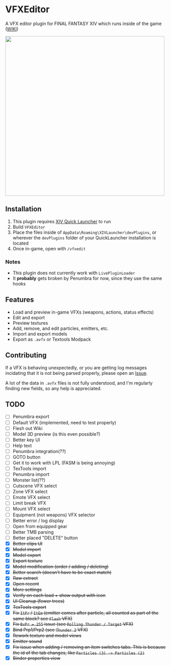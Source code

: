 # VFXEditor
A VFX editor plugin for FINAL FANTASY XIV which runs inside of the game ([WIKI](https://github.com/0ceal0t/Dalamud-VFXEditor/wiki))

<img align="center" src="docs/aspbene_akhrai.png" width="500px">

## Installation
1. This plugin requires [XIV Quick Launcher](https://github.com/goatcorp/FFXIVQuickLauncher) to run
2. Build `VFXEditor`
3. Place the files inside of `AppData\Roaming\XIVLauncher\devPlugins`, or wherever the `devPlugins` folder of your QuickLauncher installation is located
4. Once in-game, open with `/vfxedit`

### Notes
* This plugin does not currently work with `LivePluginLoader`
* It **probably** gets broken by Penumbra for now, since they use the same hooks

## Features
* Load and preview in-game VFXs (weapons, actions, status effects)
* Edit and export
* Preview textures
* Add, remove, and edit particles, emitters, etc.
* Import and export models
* Export as `.avfx` or Textools Modpack

## Contributing
If a VFX is behaving unexpectedly, or you are getting log messages incidating that it is not being parsed properly, please open an [Issue](https://github.com/0ceal0t/Dalamud-VFXEditor/issues).

A lot of the data in `.avfx` files is not fully understood, and I'm regularly finding new fields, so any help is appreciated.

## TODO
- [ ] Penumbra export
- [ ] Default VFX (implemented, need to test properly)
- [ ] Flesh out Wiki
- [ ] Model 3D preview (is this even possible?)
- [ ] Better key UI
- [ ] Help text
- [ ] Penumbra integration(??)
- [ ] GOTO button
- [ ] Get it to work with LPL (FASM is being annoying)
- [ ] TexTools import
- [ ] Penumbra import
- [ ] Monster list(??)
- [ ] Cutscene VFX select
- [ ] Zone VFX select
- [ ] Emote VFX select
- [ ] Limit break VFX
- [ ] Mount VFX select
- [ ] Equipment (not weapons) VFX selector
- [ ] Better error / log display
- [ ] Open from equipped gear
- [ ] Better TMB parsing
- [ ] Better placed "DELETE" button
- [x] ~~Better clips UI~~
- [x] ~~Model import~~
- [x] ~~Model export~~
- [x] ~~Export texture~~
- [x] ~~Model modification (order / adding / deleting)~~
- [x] ~~Better search (doesn't have to be exact match)~~
- [x] ~~Raw extract~~
- [x] ~~Open recent~~
- [x] ~~More settings~~
- [x] ~~Verify on each load + show output with icon~~
- [x] ~~UI Cleanup (fewer trees)~~
- [x] ~~TexTools export~~
- [x] ~~Fix `ItPr` / `ItEm` (emitter comes after particle, all counted as part of the same block? see `Flash` VFX)~~
- [x] ~~Fix `BvPr = 255` issue (see `Rolling Thunder / Target` VFX)~~
- [x] ~~Bind Prp1/Prp2 (see `Thunder 2` VFX)~~
- [x] ~~Rework texture and model views~~
- [x] ~~Emitter sound~~
- [x] ~~Fix issue when adding / removing an item switches tabs. This is because the id of the tab changes, like `Particles (3) -> Particles (2)`~~
- [x] ~~Binder properties view~~